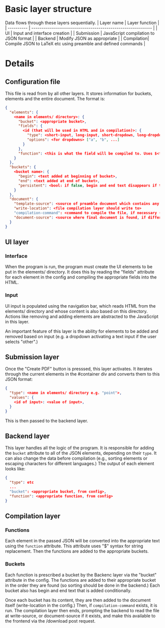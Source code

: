 # Basic layer structure
Data flows through these layers sequentially.
| Layer name | Layer function                                                |
| ---------- | ------------------------------------------------------------- |
| UI         | Input and interface creation                                  |
| Submission | JavaScript compilation to JSON format                         |
| Backend    | Modify JSON as appropriate                                    |
| Compilation| Compile JSON to LaTeX etc using preamble and defined commands |

# Details
## Configuration file
This file is read from by all other layers. It stores information for buckets, elements and the entire document. The format is:
```json
{
  "elements": {
    <name in elements/ directory>: {
      "bucket": <appropriate bucket>,
      "fields": {
        <id (that will be used in HTML and in compilation)>: {
          "type": <short-input, long-input, short-dropdown, long-dropdown, textarea>,
          "options": <for dropdowns> ["a", "b", ...]
        }
      },
      "function": <this is what the field will be compiled to. Uses $<fieldname> for string replacement> "\latexfunc{$name}{$content}"
    }
  },
  "buckets": {
    <bucket name>: {
      "begin": <text added at beginning of bucket>,
      "end": <text added at end of bucket>,
      "persistent": <bool: if false, begin and end text disappears if the bucket is empty; if true, they remain>
    }
  },
  "document": {
    "template-source": <source of preamble document which contains any template text and the string formatting locations of buckets>,
    "write-location": <file compilation layer should write to>
    "compilation-command": <command to compile the file, if necessary (e.g. for LaTeX),
    "document-source": <source where final document is found, if different from write-location>
  }
}
```

## UI layer
### Interface
When the program is run, the program must create the UI elements to be put in the elements/ directory. It does this by reading the "fields" attribute for each element in the config and compiling the appropriate fields into the HTML.

### Input
UI input is populated using the navigation bar, which reads HTML from the elements/ directory and whose content is also based on this directory. Actions like removing and adding elements are abstracted to the JavaScript in this layer.

An important feature of this layer is the ability for elements to be added and removed based on input (e.g. a dropdown activating a text input if the user selects "other".)

## Submission layer
Once the "Create PDF" button is presssed, this layer activates. It iterates through the current elements in the #container div and converts them to this JSON format:
```json
{
  "type": <name in elements/ directory e.g. "point">,
  "values": {
    <id of input>: <value of input>,
  }
}
```

This is then passed to the backend layer.

## Backend layer
This layer handles all the logic of the program. It is responsible for adding the `bucket` attribute to all of the JSON elements, depending on their `type`. It can also change the data before compilation (e.g., sorting elements or escaping characters for different languages.) The output of each element looks like:
```json
{
  "type": etc
  ...
  "bucket": <appropriate bucket, from config>,
  "function": <appropriate function, from config>
}
```

## Compilation layer
### Functions
Each element in the passed JSON will be converted into the appropriate text using the `function` attribute. This attribute uses "$<fieldname>" syntax for string replacement. Then the functions are added to the appropriate buckets.

### Buckets
Each function is prescribed a bucket by the Backenc layer via the "bucket" attribute in the config. The functions are added to their appropriate bucket in the order they are found (so sorting should be done in the backend.) Each bucket also has begin and end text that is added conditionally.

Once each bucket has its content, they are then added to the document itself (write-location in the config.) Then, if `compilation-command` exists, it is run. The compilation layer then ends, prompting the backend to read the file at write-source, or document-source if it exists, and make this available to the frontend via the /download post request.
